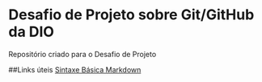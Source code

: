 # Desafio de Projeto sobre Git/GitHub da DIO  
Repositório criado para o Desafio de Projeto

##Links úteis
[Sintaxe  Básica Markdown](https://www.markdownguide.org/getting-started/)
